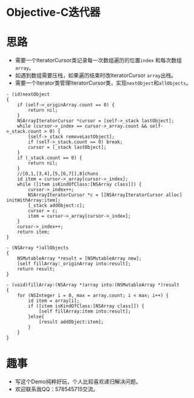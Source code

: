 # Objective-C迭代器

# 思路
* 需要一个IteratorCursor类记录每一次数组遍历的位置`index` 和每次数组`array`。
* 如遇到数组需要压栈，如果遍历结束时改IteratorCursor `array`出栈。
* 需要一个Iterator类管理IteratorCursor类，实现`nextObject`和`allObjects`。
```objc
- (id)nextObject
{
    if (self->_originArray.count == 0) {
        return nil;
    }
    NSArrayIteratorCursor *cursor = [self->_stack lastObject];
    while (cursor->_index == cursor->_array.count && self->_stack.count > 0) {
        [self->_stack removeLastObject];
        if (self->_stack.count == 0) break;
        cursor = [_stack lastObject];
    }
    if (_stack.count == 0) {
        return nil;
    }
    //[0,1,[3,4],[5,[6,7]],8]chuns
    id item = cursor->_array[cursor->_index];
    while ([item isKindOfClass:[NSArray class]]) {
        cursor->_index++;
        NSArrayIteratorCursor *c = [[NSArrayIteratorCursor alloc] initWithArray:item];
        [_stack addObject:c];
        cursor = c;
        item = cursor->_array[cursor->_index];
    }
    cursor->_index++;
    return item;
}

- (NSArray *)allObjects
{
    NSMutableArray *result = [NSMutableArray new];
    [self fillArray:_originArray into:result];
    return result;
}

- (void)fillArray:(NSArray *)array into:(NSMutableArray *)result
{
    for (NSInteger i = 0, max = array.count; i < max; i++) {
        id item = array[i];
        if ([item isKindOfClass:[NSArray class]]) {
            [self fillArray:item into:result];
        }else{
            [result addObject:item];
        }
    }
}

```
# 趣事
* 写这个Demo纯粹好玩，个人比较喜欢递归解决问题。
* 欢迎联系我QQ：578545715交流。
